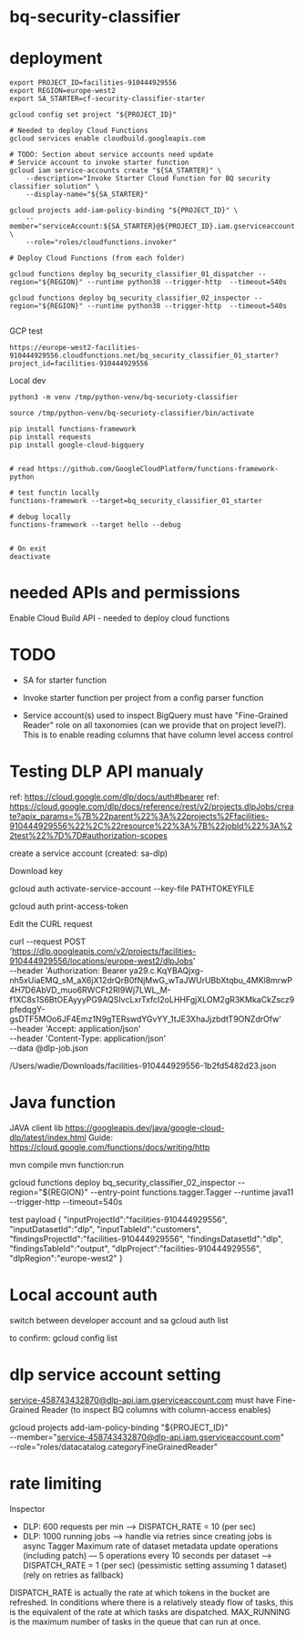 # bq-security-classifier

# deployment
```
export PROJECT_ID=facilities-910444929556
export REGION=europe-west2
export SA_STARTER=cf-security-classifier-starter

gcloud config set project "${PROJECT_ID}"

# Needed to deploy Cloud Functions
gcloud services enable cloudbuild.googleapis.com

# TODO: Section about service accounts need update
# Service account to invoke starter function
gcloud iam service-accounts create "${SA_STARTER}" \
    --description="Invoke Starter Cloud Function for BQ security classifier solution" \
    --display-name="${SA_STARTER}"

gcloud projects add-iam-policy-binding "${PROJECT_ID}" \
    --member="serviceAccount:${SA_STARTER}@${PROJECT_ID}.iam.gserviceaccount.com" \
    --role="roles/cloudfunctions.invoker"

# Deploy Cloud Functions (from each folder)

gcloud functions deploy bq_security_classifier_01_dispatcher --region="${REGION}" --runtime python38 --trigger-http  --timeout=540s

gcloud functions deploy bq_security_classifier_02_inspector --region="${REGION}" --runtime python38 --trigger-http  --timeout=540s
 
```

GCP test
```
https://europe-west2-facilities-910444929556.cloudfunctions.net/bq_security_classifier_01_starter?project_id=facilities-910444929556

```

Local dev
```
python3 -m venv /tmp/python-venv/bq-securioty-classifier

source /tmp/python-venv/bq-securioty-classifier/bin/activate 

pip install functions-framework
pip install requests
pip install google-cloud-bigquery


# read https://github.com/GoogleCloudPlatform/functions-framework-python

# test functin locally
functions-framework --target=bq_security_classifier_01_starter

# debug locally 
functions-framework --target hello --debug


# On exit
deactivate

```

# needed APIs and permissions

Enable Cloud Build API - needed to deploy cloud functions



# TODO
* SA for starter function
* Invoke starter function per project from a config parser function 

* Service account(s) used to inspect BigQuery must have "Fine-Grained Reader" role
on all taxonomies (can we provide that on project level?). This is to enable reading
columns that have column level access control




# Testing DLP API manualy

ref: https://cloud.google.com/dlp/docs/auth#bearer
ref: https://cloud.google.com/dlp/docs/reference/rest/v2/projects.dlpJobs/create?apix_params=%7B%22parent%22%3A%22projects%2Ffacilities-910444929556%22%2C%22resource%22%3A%7B%22jobId%22%3A%22test%22%7D%7D#authorization-scopes

create a service account (created: sa-dlp)

Download key

gcloud auth activate-service-account --key-file PATHTOKEYFILE

gcloud auth print-access-token  

Edit the CURL request

curl --request POST \
  'https://dlp.googleapis.com/v2/projects/facilities-910444929556/locations/europe-west2/dlpJobs' \
  --header 'Authorization: Bearer ya29.c.KqYBAQjxg-nh5xUiaEMQ_sM_aX6jX12drQrB0fNjMwG_wTaJWUrUBbXtqbu_4MKl8mrwP4H7D6AbVD_muo6RWCFt2Rl9Wj7LWL_M-f1XC8s1S6BtOEAyyyPG9AQSIvcLxrTxfcI2oLHHFgjXLOM2gR3KMkaCkZscz9pfedqgY-gsDTF5MOo6JF4Emz1N9gTERswdYGvYY_1tJE3XhaJjzbdtT9ONZdrOfw'\
  --header 'Accept: application/json' \
  --header 'Content-Type: application/json' \
  --data @dlp-job.json
  
  
  /Users/wadie/Downloads/facilities-910444929556-1b2fd5482d23.json
  
  
  # Java function

JAVA client lib https://googleapis.dev/java/google-cloud-dlp/latest/index.html
Guide: https://cloud.google.com/functions/docs/writing/http

mvn compile
mvn function:run
  
gcloud functions deploy bq_security_classifier_02_inspector --region="${REGION}" --entry-point functions.tagger.Tagger --runtime java11 --trigger-http --timeout=540s

test payload
{
   "inputProjectId":"facilities-910444929556",
   "inputDatasetId":"dlp",
   "inputTableId":"customers",
   "findingsProjectId":"facilities-910444929556",
   "findingsDatasetId":"dlp",
   "findingsTableId":"output",
   "dlpProject":"facilities-910444929556",
   "dlpRegion":"europe-west2"
}


# Local account auth
switch between developer account and sa
gcloud auth list 

to confirm:
gcloud config list

# dlp service account setting

service-458743432870@dlp-api.iam.gserviceaccount.com
must have 
Fine-Grained Reader (to inspect BQ columns with column-access enables)


gcloud projects add-iam-policy-binding "${PROJECT_ID}" \
    --member="service-458743432870@dlp-api.iam.gserviceaccount.com" \
    --role="roles/datacatalog.categoryFineGrainedReader"
    

# rate limiting
Inspector
- DLP: 600 requests per min --> DISPATCH_RATE = 10 (per sec)
- DLP: 1000 running jobs --> handle via retries since creating jobs is async
Tagger
Maximum rate of dataset metadata update operations (including patch) 
 — 5 operations every 10 seconds per dataset --> DISPATCH_RATE = 1 (per sec)
 (pessimistic setting assuming 1 dataset)(rely on retries as fallback)
 
 DISPATCH_RATE is actually the rate at which tokens in the bucket are refreshed. In conditions where there is a relatively steady flow of tasks, this is the equivalent of the rate at which tasks are dispatched.
 MAX_RUNNING is the maximum number of tasks in the queue that can run at once.